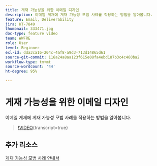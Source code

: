 ```yaml
---
title: 게재 가능성을 위한 이메일 디자인
description: 이메일 게재에 게재 가능성 모범 사례를 적용하는 방법을 알아봅니다.
feature: Email, Deliverability
jira: KT-7849
thumbnail: 333471.jpg
doc-type: feature video
team: WWFRE
role: User
level: Beginner
exl-id: dda3ca16-204c-4af8-a9d3-713d14865d61
source-git-commit: 116a24a8aa123f615e08fa4ebd187b3c4c460ba2
workflow-type: tm+mt
source-wordcount: '44'
ht-degree: 95%

---
```


# 게재 가능성을 위한 이메일 디자인

이메일 게재에 게재 가능성 모범 사례를 적용하는 방법을 알아봅니다.

>[!VIDEO](https://video.tv.adobe.com/v/333471?quality=12&learn=on){transcript=true}

## 추가 리소스

[게재 가능성 모범 사례 안내서](https://experienceleague.adobe.com/docs/deliverability-learn/deliverability-best-practice-guide/introduction.html?lang=ko)
